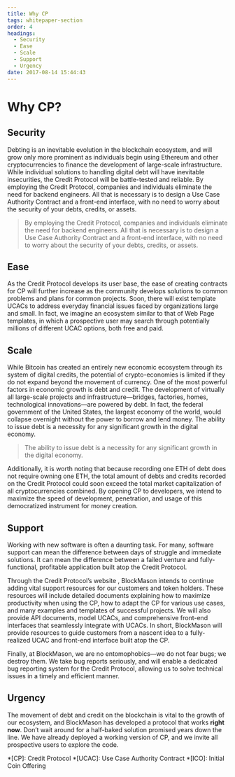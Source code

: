 ```yaml
---
title: Why CP
tags: whitepaper-section
order: 4
headings:
  - Security
  - Ease
  - Scale
  - Support
  - Urgency
date: 2017-08-14 15:44:43
---
```



# Why CP?

## Security

Debting is an inevitable evolution in the blockchain ecosystem, and will grow only more prominent as individuals begin using Ethereum and other cryptocurrencies to finance the development of large-scale infrastructure. While individual solutions to handling digital debt will have inevitable insecurities, the Credit Protocol will be battle-tested and reliable. By employing the Credit Protocol, companies and individuals eliminate the need for backend engineers. All that is necessary is to design a Use Case Authority Contract and a front-end interface, with no need to worry about the security of your debts, credits, or assets.

> By employing the Credit Protocol, companies and individuals eliminate the need for backend engineers. All that is necessary is to design a Use Case Authority Contract and a front-end interface, with no need to worry about the security of your debts, credits, or assets.

## Ease

As the Credit Protocol develops its user base, the ease of creating contracts for CP will further increase as the community develops solutions to common problems and plans for common projects. Soon, there will exist template UCACs to address everyday financial issues faced by organizations large and small. In fact, we imagine an ecosystem similar to that of Web Page templates, in which a prospective user may search through potentially millions of different UCAC options, both free and paid.

## Scale

While Bitcoin has created an entirely new economic ecosystem through its system of digital credits, the potential of crypto-economies is limited if they do not expand beyond the movement of currency. One of the most powerful factors in economic growth is debt and credit. The development of virtually all large-scale projects and infrastructure—bridges, factories, homes, technological innovations—are powered by debt. In fact, the federal government of the United States, the largest economy of the world, would collapse overnight without the power to borrow and lend money. The ability to issue debt is a necessity for any significant growth in the digital economy.

> The ability to issue debt is a necessity for any significant growth in the digital economy.

Additionally, it is worth noting that because recording one ETH of debt does not require owning one ETH, the total amount of debts and credits recorded on the Credit Protocol could soon exceed the total market capitalization of all cryptocurrencies combined. By opening CP to developers, we intend to maximize the speed of development, penetration, and usage of this democratized instrument for money creation.

## Support

Working with new software is often a daunting task. For many, software support can mean the difference between days of struggle and immediate solutions. It can mean the difference between a failed venture and fully-functional, profitable application built atop the Credit Protocol.

Through the Credit Protocol’s website , BlockMason intends to continue adding vital support resources for our customers and token holders. These resources will include detailed documents explaining how to maximize productivity when using the CP, how to adapt the CP for various use cases, and many examples and templates of successful projects.  We will also provide API documents, model UCACs, and comprehensive front-end interfaces that seamlessly integrate with UCACs.  In short, BlockMason will provide resources to guide customers from a nascent idea to a fully-realized UCAC and front-end interface built atop the CP.

Finally, at BlockMason, we are no entomophobics—we do not fear bugs; we destroy them. We take bug reports seriously, and will enable a dedicated bug reporting system for the Credit Protocol, allowing us to solve technical issues in a timely and efficient manner.

## Urgency

The movement of debt and credit on the blockchain is vital to the growth of our ecosystem, and BlockMason has developed a protocol that works __right now__. Don’t wait around for a half-baked solution promised years down the line. We have already deployed a working version of CP, and we invite all prospective users to explore the code.

*[CP]: Credit Protocol
*[UCAC]: Use Case Authority Contract
*[ICO]: Initial Coin Offering
